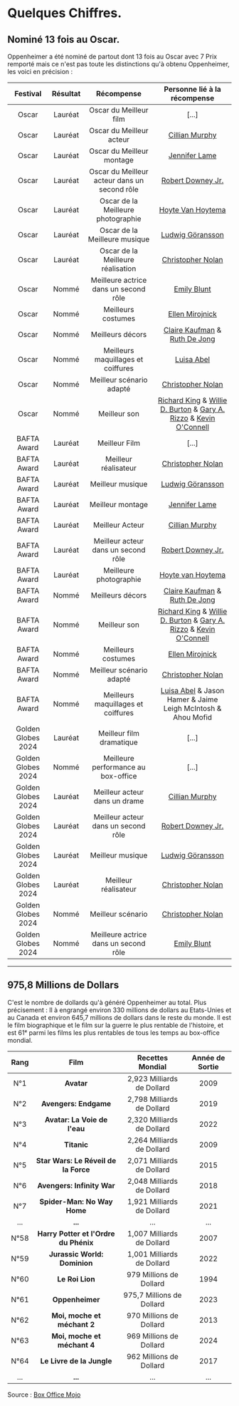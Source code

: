 # Quelques Chiffres.

## Nominé 13 fois au Oscar.

Oppenheimer a été nominé de partout dont 13 fois au Oscar avec 7 Prix remporté mais ce n'est pas toute les distinctions qu'à obtenu Oppenheimer, les voici en précision :

|Festival| Résultat | Récompense | Personne lié à la récompense |
| :------------: | :------------: | :-------------: | :-------------: |
| Oscar | Lauréat | Oscar du Meilleur film | [...] |
| Oscar | Lauréat | Oscar du Meilleur acteur | [Cillian Murphy](https://fr.wikipedia.org/wiki/Cillian_Murphy "Lien wikipédia")  |
| Oscar | Lauréat | Oscar du Meilleur montage | [Jennifer Lame](https://www.allocine.fr/personne/fichepersonne_gen_cpersonne=433315.html "Lien Allociné") |
| Oscar | Lauréat | Oscar du Meilleur acteur dans un second rôle | [Robert Downey Jr.](https://fr.wikipedia.org/wiki/Robert_Downey_Jr. "Lien wikipédia") |
| Oscar | Lauréat | Oscar de la Meilleure photographie | [Hoyte Van Hoytema](https://www.allocine.fr/personne/fichepersonne_gen_cpersonne=249482.html "Lien Allociné") |
| Oscar | Lauréat | Oscar de la Meilleure musique | [Ludwig Göransson](https://en.wikipedia.org/wiki/Ludwig_Göransson "Lien Wikipédia") |
| Oscar | Lauréat | Oscar de la Meilleure réalisation | [Christopher Nolan](https://fr.wikipedia.org/wiki/Christopher_Nolan "Lien Wikipédia") |
| Oscar | Nommé | Meilleure actrice dans un second rôle | [Emily Blunt](https://www.allocine.fr/personne/fichepersonne_gen_cpersonne=123054.html "Lien Allociné") |
| Oscar | Nommé | Meilleurs costumes | [Ellen Mirojnick](https://www.allocine.fr/personne/fichepersonne_gen_cpersonne=44692.html "Lien Allociné") |
| Oscar | Nommé | Meilleurs décors | [Claire Kaufman](https://en.wikipedia.org/wiki/Claire_Kaufman "Lien Wikipédia") & [Ruth De Jong](https://en.wikipedia.org/wiki/Ruth_De_Jong "Lien Wikipédia")|
| Oscar | Nommé | Meilleurs maquillages et coiffures | [Luisa Abel](https://en.wikipedia.org/wiki/Luisa_Abel "Lien Wikipédia")|
| Oscar | Nommé | Meilleur scénario adapté | [Christopher Nolan](https://fr.wikipedia.org/wiki/Christopher_Nolan "Lien Wikipédia")|
| Oscar | Nommé | Meilleur son | [Richard King](https://en.wikipedia.org/wiki/Richard_King_(sound_designer) "Lien Wikipédia") & [Willie D. Burton](https://en.wikipedia.org/wiki/Willie_D._Burton "Lien Wikipédia") & [Gary A. Rizzo](https://en.wikipedia.org/wiki/Gary_Rizzo "Lien Wikipédia") & [Kevin O'Connell](https://en.wikipedia.org/wiki/Kevin_O%27Connell_(sound_mixer) "Lien Wikipédia")|
| BAFTA Award | Lauréat | Meilleur Film | [...] |
| BAFTA Award | Lauréat | Meilleur réalisateur | [Christopher Nolan](https://fr.wikipedia.org/wiki/Christopher_Nolan "Lien Wikipédia") |
| BAFTA Award | Lauréat | Meilleur musique | [Ludwig Göransson](https://fr.wikipedia.org/wiki/Ludwig_Göransson "Lien Wikipédia") |
| BAFTA Award | Lauréat | Meilleur montage | [Jennifer Lame](https://www.allocine.fr/personne/fichepersonne_gen_cpersonne=433315.html "Lien Allociné") |
| BAFTA Award | Lauréat | Meilleur Acteur | [Cillian Murphy](https://fr.wikipedia.org/wiki/Cillian_Murphy "Lien wikipédia") |
| BAFTA Award | Lauréat | Meilleur acteur dans un second rôle | [Robert Downey Jr.](https://fr.wikipedia.org/wiki/Robert_Downey_Jr. "Lien wikipédia") |
| BAFTA Award | Lauréat | Meilleure photographie | [Hoyte van Hoytema](https://fr.wikipedia.org/wiki/Hoyte_van_Hoytema "Lien wikipédia") |
| BAFTA Award | Nommé | Meilleurs décors | [Claire Kaufman](https://en.wikipedia.org/wiki/Claire_Kaufman "Lien Wikipédia") & [Ruth De Jong](https://en.wikipedia.org/wiki/Ruth_De_Jong "Lien Wikipédia")|
| BAFTA Award | Nommé | Meilleur son | [Richard King](https://en.wikipedia.org/wiki/Richard_King_(sound_designer) "Lien Wikipédia") & [Willie D. Burton](https://en.wikipedia.org/wiki/Willie_D._Burton "Lien Wikipédia") & [Gary A. Rizzo](https://en.wikipedia.org/wiki/Gary_Rizzo "Lien Wikipédia") & [Kevin O'Connell](https://en.wikipedia.org/wiki/Kevin_O%27Connell_(sound_mixer) "Lien Wikipédia")|
| BAFTA Award | Nommé | Meilleurs costumes | [Ellen Mirojnick](https://www.allocine.fr/personne/fichepersonne_gen_cpersonne=44692.html "Lien Allociné") |
| BAFTA Award | Nommé | Meilleur scénario adapté | [Christopher Nolan](https://fr.wikipedia.org/wiki/Christopher_Nolan "Lien Wikipédia")|
| BAFTA Award | Nommé | Meilleurs maquillages et coiffures | [Luisa Abel](https://en.wikipedia.org/wiki/Luisa_Abel "Lien Wikipédia") & Jason Hamer & Jaime Leigh McIntosh & Ahou Mofid|
| Golden Globes 2024 | Lauréat | Meilleur film dramatique | [...] |
| Golden Globes 2024 | Nommé | Meilleure performance au box-office | [...] |
| Golden Globes 2024 | Lauréat | Meilleur acteur dans un drame | [Cillian Murphy](https://fr.wikipedia.org/wiki/Cillian_Murphy "Lien wikipédia") |
| Golden Globes 2024 | Lauréat | Meilleur acteur dans un second rôle | [Robert Downey Jr.](https://fr.wikipedia.org/wiki/Robert_Downey_Jr. "Lien wikipédia") |
| Golden Globes 2024 | Lauréat | Meilleur musique | [Ludwig Göransson](https://fr.wikipedia.org/wiki/Ludwig_Göransson "Lien Wikipédia") |
| Golden Globes 2024 | Lauréat | Meilleur réalisateur | [Christopher Nolan](https://fr.wikipedia.org/wiki/Christopher_Nolan "Lien Wikipédia") |
| Golden Globes 2024 | Nommé | Meilleur scénario | [Christopher Nolan](https://fr.wikipedia.org/wiki/Christopher_Nolan "Lien Wikipédia") |
| Golden Globes 2024 | Nommé | Meilleure actrice dans un second rôle | [Emily Blunt](https://www.allocine.fr/personne/fichepersonne_gen_cpersonne=123054.html "Lien Allociné") |

***

## 975,8 Millions de Dollars

C'est le nombre de dollards qu'à généré Oppenheimer au total. Plus précisement : Il à engrangé  environ 330 millions de dollars au Etats-Unies et au Canada et environ 645,7 millions de dollars dans le reste du monde. Il est le film biographique et le film sur la guerre le plus rentable de l'histoire, et est 61ᵉ parmi les films les plus rentables de tous les temps au box-office mondial.

| Rang | Film | Recettes Mondial | Année de Sortie |
| :------------: | :-------------: | :-------------: | :-------------: |
| N°1 |**Avatar**| 2,923 Milliards de Dollard | 2009 |
| N°2 |**Avengers: Endgame**| 2,798 Milliards de Dollard | 2019 |
| N°3 |**Avatar: La Voie de l'eau**| 2,320 Milliards de Dollard | 2022 |
| N°4 |**Titanic**| 2,264 Milliards de Dollard | 2009 |
| N°5 |**Star Wars: Le Réveil de la Force**| 2,071 Milliards de Dollard | 2015 |
| N°6 |**Avengers: Infinity War**| 2,048 Milliards de Dollard | 2018 |
| N°7 |**Spider-Man: No Way Home**| 1,921 Milliards de Dollard | 2021 |
| ... |**...**| ... | ... |
| N°58 |**Harry Potter et l'Ordre du Phénix**| 1,007 Milliards de Dollard | 2007 |
| N°59 |**Jurassic World: Dominion**| 1,001 Milliards de Dollard | 2022 |
| N°60 |**Le Roi Lion**| 979 Millions de Dollard | 1994 |
| N°61 |**Oppenheimer**| 975,7 Millions de Dollard | 2023 |
| N°62 |**Moi, moche et méchant 2**| 970 Millions de Dollard | 2013 |
| N°63 |**Moi, moche et méchant 4**| 969 Millions de Dollard | 2024 |
| N°64 |**Le Livre de la Jungle**| 962 Millions de Dollard | 2017 |
| ... |**...**| ... | ... |

Source : [Box Office Mojo](https://www.boxofficemojo.com/chart/ww_top_lifetime_gross/ "Lien Box Office Mojo vers la catégorie Top Lifetime Grosses")